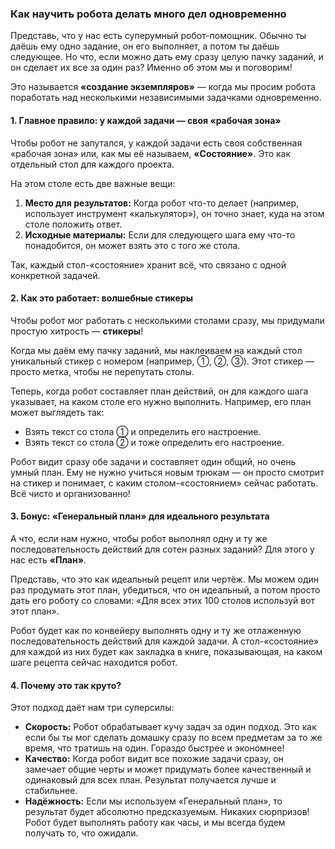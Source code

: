 ### Как научить робота делать много дел одновременно

Представь, что у нас есть суперумный робот-помощник. Обычно ты даёшь ему одно задание, он его выполняет, а потом ты даёшь следующее. Но что, если можно дать ему сразу целую пачку заданий, и он сделает их все за один раз? Именно об этом мы и поговорим!

Это называется **«создание экземпляров»** — когда мы просим робота поработать над несколькими независимыми задачками одновременно.

#### 1. Главное правило: у каждой задачи — своя «рабочая зона»

Чтобы робот не запутался, у каждой задачи есть своя собственная «рабочая зона» или, как мы её называем, **«Состояние»**. Это как отдельный стол для каждого проекта.

На этом столе есть две важные вещи:

1.  **Место для результатов:** Когда робот что-то делает (например, использует инструмент «калькулятор»), он точно знает, куда на этом столе положить ответ.
2.  **Исходные материалы:** Если для следующего шага ему что-то понадобится, он может взять это с того же стола.

Так, каждый стол-«состояние» хранит всё, что связано с одной конкретной задачей.

#### 2. Как это работает: волшебные стикеры

Чтобы робот мог работать с несколькими столами сразу, мы придумали простую хитрость — **стикеры**!

Когда мы даём ему пачку заданий, мы наклеиваем на каждый стол уникальный стикер с номером (например, ①, ②, ③). Этот стикер — просто метка, чтобы не перепутать столы.

Теперь, когда робот составляет план действий, он для каждого шага указывает, на каком столе его нужно выполнить. Например, его план может выглядеть так:

*   Взять текст со стола ① и определить его настроение.
*   Взять текст со стола ② и тоже определить его настроение.

Робот видит сразу обе задачи и составляет один общий, но очень умный план. Ему не нужно учиться новым трюкам — он просто смотрит на стикер и понимает, с каким столом-«состоянием» сейчас работать. Всё чисто и организованно!

#### 3. Бонус: «Генеральный план» для идеального результата

А что, если нам нужно, чтобы робот выполнял одну и ту же последовательность действий для сотен разных заданий? Для этого у нас есть **«План»**.

Представь, что это как идеальный рецепт или чертёж. Мы можем один раз продумать этот план, убедиться, что он идеальный, а потом просто дать его роботу со словами: «Для всех этих 100 столов используй вот этот план». 

Робот будет как по конвейеру выполнять одну и ту же отлаженную последовательность действий для каждой задачи. А стол-«состояние» для каждой из них будет как закладка в книге, показывающая, на каком шаге рецепта сейчас находится робот.

#### 4. Почему это так круто?

Этот подход даёт нам три суперсилы:

*   **Скорость:** Робот обрабатывает кучу задач за один подход. Это как если бы ты мог сделать домашку сразу по всем предметам за то же время, что тратишь на один. Гораздо быстрее и экономнее!
*   **Качество:** Когда робот видит все похожие задачи сразу, он замечает общие черты и может придумать более качественный и одинаковый для всех план. Результат получается лучше и стабильнее.
*   **Надёжность:** Если мы используем «Генеральный план», то результат будет абсолютно предсказуемым. Никаких сюрпризов! Робот будет выполнять работу как часы, и мы всегда будем получать то, что ожидали.